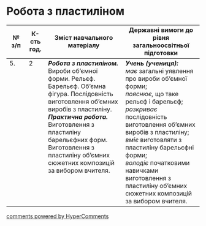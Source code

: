 <div id="hypercomments_widget" class="js-hypercomments-widget invisible"></div>

# Робота з пластиліном

<table>
  <tr>
    <td width="10%" align="center"><b>№ з/п</b></td>
    <td width="10%" align="center"><b>К-сть год.</b></td>
    <td width="40%" align="center"><b>Зміст навчального матеріалу</b></td>
    <td width="60%" align="center"><b>Державні вимоги до рівня загальноосвітньої підготовки</b></td>
  </tr>
<tbody>
  <tr>
    <td width="10%" style="vertical-align:top !important;">
5.</td>
    <td width="10%" style="vertical-align:top !important;">
2</td>
    <td width="40%" style="vertical-align:top !important;">
<b><i>Робота з пластиліном.</i></b>   Вироби об’ємної форми. Рельєф. Барельєф. Об’ємна фігура. Послідовність виготовлення об’ємних виробів з пластиліну.    <br>
<b><i>Практична робота.</i></b> <br>
Виготовлення з пластиліну барельєфних форм.<br>
Виготовлення з пластиліну об’ємних сюжетних композицій за вибором вчителя. <br>
</td>
    <td width="60%" style="vertical-align:top !important;">
<i><b>Учень (учениця):</b></i><br>
<i>має</i> загальні уявлення про вироби об’ємної форми; <br>
<i>пояснює,</i> що таке рельєф і барельєф; <br>
<i>розкриває</i> послідовність виготовлення об’ємних виробів з пластиліну;  <br>
<i>вміє</i> виготовляти з пластиліну барельєфні форми; <br>
<i>володіє</i> початковими навичками виготовлення з пластиліну об’ємних сюжетних композицій за вибором вчителя.  <br></td>
  </tr>
</tbody>
</table>

<div class="js-hypercomments-container">
<a href="http://hypercomments.com" class="hc-link" title="comments widget">comments powered by HyperComments</a>
</div>